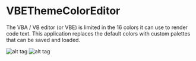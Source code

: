 # VBEThemeColorEditor
The VBA / VB editor (or VBE) is limited in the 16 colors it can use to render code text. This application replaces the default colors with custom palettes that can be saved and loaded.

![alt tag](https://github.com/gallaux/VBEThemeColorEditor/blob/master/ThemeEditor.png?raw=true)
![alt tag](https://github.com/gallaux/VBEThemeColorEditor/blob/master/ExampleColors.png?raw=true)
